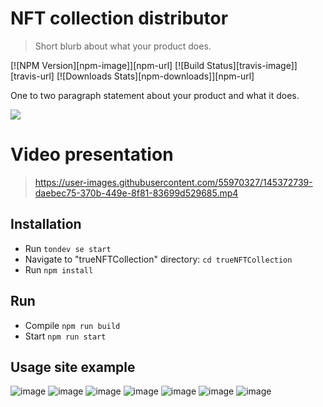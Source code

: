 
# NFT collection distributor
> Short blurb about what your product does.

[![NPM Version][npm-image]][npm-url]
[![Build Status][travis-image]][travis-url]
[![Downloads Stats][npm-downloads]][npm-url]

One to two paragraph statement about your product and what it does.

![](header.png)

# Video presentation 
> https://user-images.githubusercontent.com/55970327/145372739-daebec75-370b-449e-8f81-83699d529685.mp4

## Installation

<ul dir="auto">
<li>Run <code>tondev se start</code></li>
<li>Navigate to "trueNFTCollection" directory: <code>cd trueNFTCollection</code></li>
<li>Run <code>npm install</code></li>
</ul>

## Run

<ul dir="auto">
<li>Compile <code>npm run build</code></li>
<li>Start <code>npm run start</code></li>

</ul>

## Usage site example

 ![image](https://user-images.githubusercontent.com/55970327/145376872-44c54c07-d11d-4abc-80b5-73c9595e3073.png)
![image](https://user-images.githubusercontent.com/55970327/145376890-1f53fbad-dbfe-4e30-9772-5cf636a86759.png)
![image](https://user-images.githubusercontent.com/55970327/145376913-88771b03-8447-4f79-8e35-7f72966035cf.png)
![image](https://user-images.githubusercontent.com/55970327/145376929-316e1d86-f49c-48fe-a339-51e395be3ef7.png)
![image](https://user-images.githubusercontent.com/55970327/145377291-7c6064c5-11f4-4c89-8b9c-cbe4169c553d.png)
![image](https://user-images.githubusercontent.com/55970327/145377410-9dfd82d1-8ec0-4249-98b6-3e1229711afa.png)
![image](https://user-images.githubusercontent.com/55970327/145377446-603806f0-c72a-4c3e-aadc-dea055cb66b2.png)

